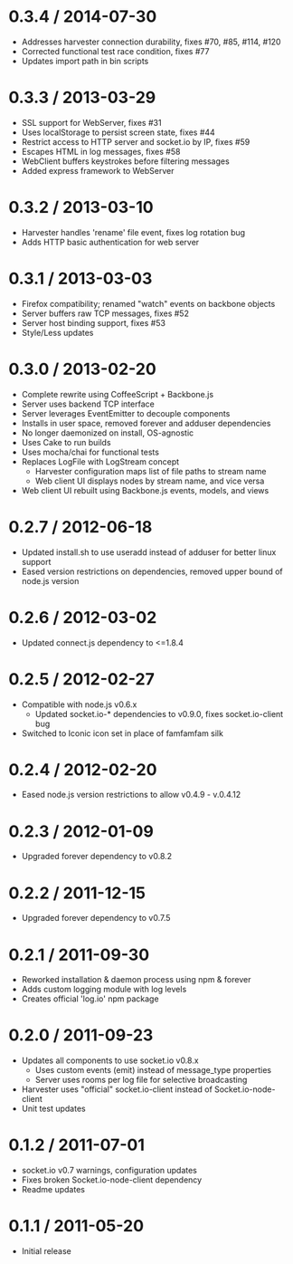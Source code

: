 # 0.3.4 / 2014-07-30

- Addresses harvester connection durability, fixes #70, #85, #114, #120
- Corrected functional test race condition, fixes #77
- Updates import path in bin scripts

# 0.3.3 / 2013-03-29

- SSL support for WebServer, fixes #31
- Uses localStorage to persist screen state, fixes #44
- Restrict access to HTTP server and socket.io by IP, fixes #59
- Escapes HTML in log messages, fixes #58
- WebClient buffers keystrokes before filtering messages
- Added express framework to WebServer

# 0.3.2 / 2013-03-10

- Harvester handles 'rename' file event, fixes log rotation bug
- Adds HTTP basic authentication for web server

# 0.3.1 / 2013-03-03

- Firefox compatibility; renamed "watch" events on backbone objects
- Server buffers raw TCP messages, fixes #52
- Server host binding support, fixes #53
- Style/Less updates

# 0.3.0 / 2013-02-20

- Complete rewrite using CoffeeScript + Backbone.js
- Server uses backend TCP interface
- Server leverages EventEmitter to decouple components
- Installs in user space, removed forever and adduser dependencies
- No longer daemonized on install, OS-agnostic
- Uses Cake to run builds
- Uses mocha/chai for functional tests
- Replaces LogFile with LogStream concept
  - Harvester configuration maps list of file paths to stream name
  - Web client UI displays nodes by stream name, and vice versa
- Web client UI rebuilt using Backbone.js events, models, and views

# 0.2.7 / 2012-06-18

- Updated install.sh to use useradd instead of adduser for better linux support
- Eased version restrictions on dependencies, removed upper bound of node.js version

# 0.2.6 / 2012-03-02

- Updated connect.js dependency to <=1.8.4

# 0.2.5 / 2012-02-27

- Compatible with node.js v0.6.x
  - Updated socket.io-* dependencies to v0.9.0, fixes socket.io-client bug
- Switched to Iconic icon set in place of famfamfam silk

# 0.2.4 / 2012-02-20

- Eased node.js version restrictions to allow v0.4.9 - v.0.4.12

# 0.2.3 / 2012-01-09

- Upgraded forever dependency to v0.8.2

# 0.2.2 / 2011-12-15

- Upgraded forever dependency to v0.7.5

# 0.2.1 / 2011-09-30

- Reworked installation & daemon process using npm & forever
- Adds custom logging module with log levels
- Creates official 'log.io' npm package

# 0.2.0 / 2011-09-23

- Updates all components to use socket.io v0.8.x
  - Uses custom events (emit) instead of message_type properties
  - Server uses rooms per log file for selective broadcasting
- Harvester uses "official" socket.io-client instead of Socket.io-node-client
- Unit test updates

# 0.1.2 / 2011-07-01

- socket.io v0.7 warnings, configuration updates
- Fixes broken Socket.io-node-client dependency
- Readme updates

# 0.1.1 / 2011-05-20

- Initial release
